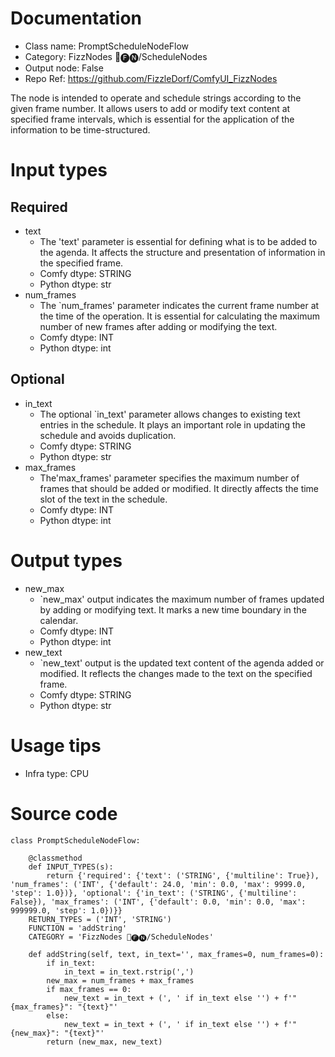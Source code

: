 # Documentation
- Class name: PromptScheduleNodeFlow
- Category: FizzNodes 📅🅕🅝/ScheduleNodes
- Output node: False
- Repo Ref: https://github.com/FizzleDorf/ComfyUI_FizzNodes

The node is intended to operate and schedule strings according to the given frame number. It allows users to add or modify text content at specified frame intervals, which is essential for the application of the information to be time-structured.

# Input types
## Required
- text
    - The 'text' parameter is essential for defining what is to be added to the agenda. It affects the structure and presentation of information in the specified frame.
    - Comfy dtype: STRING
    - Python dtype: str
- num_frames
    - The `num_frames' parameter indicates the current frame number at the time of the operation. It is essential for calculating the maximum number of new frames after adding or modifying the text.
    - Comfy dtype: INT
    - Python dtype: int
## Optional
- in_text
    - The optional `in_text' parameter allows changes to existing text entries in the schedule. It plays an important role in updating the schedule and avoids duplication.
    - Comfy dtype: STRING
    - Python dtype: str
- max_frames
    - The'max_frames' parameter specifies the maximum number of frames that should be added or modified. It directly affects the time slot of the text in the schedule.
    - Comfy dtype: INT
    - Python dtype: int

# Output types
- new_max
    - `new_max' output indicates the maximum number of frames updated by adding or modifying text. It marks a new time boundary in the calendar.
    - Comfy dtype: INT
    - Python dtype: int
- new_text
    - `new_text' output is the updated text content of the agenda added or modified. It reflects the changes made to the text on the specified frame.
    - Comfy dtype: STRING
    - Python dtype: str

# Usage tips
- Infra type: CPU

# Source code
```
class PromptScheduleNodeFlow:

    @classmethod
    def INPUT_TYPES(s):
        return {'required': {'text': ('STRING', {'multiline': True}), 'num_frames': ('INT', {'default': 24.0, 'min': 0.0, 'max': 9999.0, 'step': 1.0})}, 'optional': {'in_text': ('STRING', {'multiline': False}), 'max_frames': ('INT', {'default': 0.0, 'min': 0.0, 'max': 999999.0, 'step': 1.0})}}
    RETURN_TYPES = ('INT', 'STRING')
    FUNCTION = 'addString'
    CATEGORY = 'FizzNodes 📅🅕🅝/ScheduleNodes'

    def addString(self, text, in_text='', max_frames=0, num_frames=0):
        if in_text:
            in_text = in_text.rstrip(',')
        new_max = num_frames + max_frames
        if max_frames == 0:
            new_text = in_text + (', ' if in_text else '') + f'"{max_frames}": "{text}"'
        else:
            new_text = in_text + (', ' if in_text else '') + f'"{new_max}": "{text}"'
        return (new_max, new_text)
```